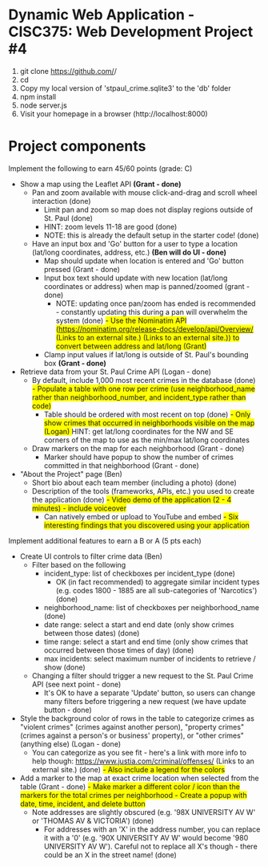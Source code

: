 # Dynamic Web Application - CISC375: Web Development Project #4

1. git clone https://github.com/<user>/<project>
2. cd <project>
3. Copy my local version of 'stpaul_crime.sqlite3' to the 'db' folder
4. npm install
5. node server.js
6. Visit your homepage in a browser (http://localhost:8000)

# Project components
Implement the following to earn 45/60 points (grade: C)

- Show a map using the Leaflet API **(Grant - done)**
  - Pan and zoom available with mouse click-and-drag and scroll wheel interaction (done)
    - Limit pan and zoom so map does not display regions outside of St. Paul (done)
    - HINT: zoom levels 11-18 are good (done)
    - NOTE: this is already the default setup in the starter code! (done)
  - Have an input box and 'Go' button for a user to type a location (lat/long coordinates, address, etc.) **(Ben will do UI - done)**
    - Map should update when location is entered and 'Go' button pressed (Grant - done)
    - Input box text should update with new location (lat/long coordinates or address) when map is panned/zoomed (grant - done)
      - NOTE: updating once pan/zoom has ended is recommended - constantly updating this during a pan will overwhelm the system (done)
    <span style="background-color: #FFFF00">- Use the Nominatim API (https://nominatim.org/release-docs/develop/api/Overview/ (Links to an external site.) (Links to an external site.)) to convert between address and lat/long (Grant)</span>
    - Clamp input values if lat/long is outside of St. Paul's bounding box **(Grant - done)**
- Retrieve data from your St. Paul Crime API (Logan - done)
  - By default, include 1,000 most recent crimes in the database (done)
  <span style="background-color: #FFFF00">- Populate a table with one row per crime (use neighborhood_name rather than neighborhood_number, and incident_type rather than code)</span>
    - Table should be ordered with most recent on top (done)
    <span style="background-color: #FFFF00">- Only show crimes that occurred in neighborhoods visible on the map (Logan) </span>
HINT: get lat/long coordinates for the NW and SE corners of the map to use as the min/max lat/long coordinates
  - Draw markers on the map for each neighborhood (Grant - done)
    - Marker should have popup to show the number of crimes committed in that neighborhood (Grant - done)
- "About the Project" page (Ben)
  - Short bio about each team member (including a photo) (done)
  - Description of the tools (frameworks, APIs, etc.) you used to create the application (done)
  <span style="background-color: #FFFF00">- Video demo of the application (2 - 4 minutes) - include voiceover </span>
    - Can natively embed or upload to YouTube and embed
  <span style="background-color: #FFFF00">- Six interesting findings that you discovered using your application </span>

Implement additional features to earn a B or A (5 pts each)

- Create UI controls to filter crime data (Ben)
  - Filter based on the following
    - incident_type: list of checkboxes per incident_type (done)
      - OK (in fact recommended) to aggregate similar incident types (e.g. codes 1800 - 1885 are all sub-categories of 'Narcotics') (done)
    - neighborhood_name: list of checkboxes per neighborhood_name (done)
    - date range: select a start and end date (only show crimes between those dates) (done)
    - time range: select a start and end time (only show crimes that occurred between those times of day) (done)
    - max incidents: select maximum number of incidents to retrieve / show (done)
  - Changing a filter should trigger a new request to the St. Paul Crime API (see next point - done)
    - It's OK to have a separate 'Update' button, so users can change many filters before triggering a new request (we have update button - done)
- Style the background color of rows in the table to categorize crimes as "violent crimes" (crimes against another person), "property crimes" (crimes against a person's or business' property), or "other crimes" (anything else) (Logan - done)
  - You can categorize as you see fit - here's a link with more info to help though: https://www.justia.com/criminal/offenses/ (Links to an external site.) (done)
  <span style="background-color: #FFFF00"> - Also include a legend for the colors </span>
- Add a marker to the map at exact crime location when selected from the table (Grant - done)
  <span style="background-color: #FFFF00"> - Make marker a different color / icon than the markers for the total crimes per neighborhood </span>
  <span style="background-color: #FFFF00"> - Create a popup with date, time, incident, and delete button </span>
  - Note addresses are slightly obscured (e.g. '98X UNIVERSITY AV W' or 'THOMAS AV & VICTORIA') (done)
    - For addresses with an 'X' in the address number, you can replace it with a '0' (e.g. '90X UNIVERSITY AV W' would become '980 UNIVERSITY AV W'). Careful not to replace all X's though - there could be an X in the street name! (done)
    
